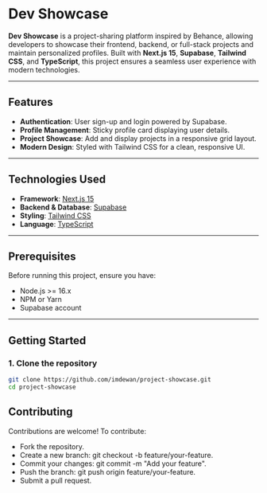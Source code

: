 # Dev Showcase

**Dev Showcase** is a project-sharing platform inspired by Behance, allowing developers to showcase their frontend, backend, or full-stack projects and maintain personalized profiles. Built with **Next.js 15**, **Supabase**, **Tailwind CSS**, and **TypeScript**, this project ensures a seamless user experience with modern technologies.

---

## Features

- **Authentication**: User sign-up and login powered by Supabase.
- **Profile Management**: Sticky profile card displaying user details.
- **Project Showcase**: Add and display projects in a responsive grid layout.
- **Modern Design**: Styled with Tailwind CSS for a clean, responsive UI.

---

## Technologies Used

- **Framework**: [Next.js 15](https://nextjs.org/)
- **Backend & Database**: [Supabase](https://supabase.com/)
- **Styling**: [Tailwind CSS](https://tailwindcss.com/)
- **Language**: [TypeScript](https://www.typescriptlang.org/)

---

## Prerequisites

Before running this project, ensure you have:

- Node.js >= 16.x
- NPM or Yarn
- Supabase account

---

## Getting Started

### 1. Clone the repository

```bash
git clone https://github.com/imdewan/project-showcase.git
cd project-showcase
```

## Contributing

Contributions are welcome! To contribute:

- Fork the repository.
- Create a new branch: git checkout -b feature/your-feature.
- Commit your changes: git commit -m "Add your feature".
- Push the branch: git push origin feature/your-feature.
- Submit a pull request.
